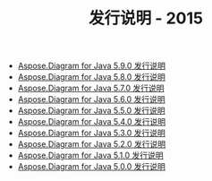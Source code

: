 ﻿---
title: 发行说明 - 2015
type: docs
weight: 60
url: /zh/java/release-notes-2015/
---
- [Aspose.Diagram for Java 5.9.0 发行说明](/diagram/zh/java/aspose-diagram-for-java-5-9-0-release-notes/)
- [Aspose.Diagram for Java 5.8.0 发行说明](/diagram/zh/java/aspose-diagram-for-java-5-8-0-release-notes/)
- [Aspose.Diagram for Java 5.7.0 发行说明](/diagram/zh/java/aspose-diagram-for-java-5-7-0-release-notes/)
- [Aspose.Diagram for Java 5.6.0 发行说明](/diagram/zh/java/aspose-diagram-for-java-5-6-0-release-notes/)
- [Aspose.Diagram for Java 5.5.0 发行说明](/diagram/zh/java/aspose-diagram-for-java-5-5-0-release-notes/)
- [Aspose.Diagram for Java 5.4.0 发行说明](/diagram/zh/java/aspose-diagram-for-java-5-4-0-release-notes/)
- [Aspose.Diagram for Java 5.3.0 发行说明](/diagram/zh/java/aspose-diagram-for-java-5-3-0-release-notes/)
- [Aspose.Diagram for Java 5.2.0 发行说明](/diagram/zh/java/aspose-diagram-for-java-5-2-0-release-notes/)
- [Aspose.Diagram for Java 5.1.0 发行说明](/diagram/zh/java/aspose-diagram-for-java-5-1-0-release-notes/)
- [Aspose.Diagram for Java 5.0.0 发行说明](/diagram/zh/java/aspose-diagram-for-java-5-0-0-release-notes/)
